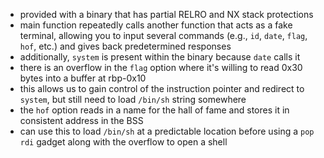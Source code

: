- provided with a binary that has partial RELRO and NX stack protections
- main function repeatedly calls another function that acts as a fake terminal, allowing you to input several commands (e.g., `id`, `date`, `flag`, `hof`, etc.) and gives back predetermined responses
- additionally, `system` is present within the binary because `date` calls it
- there is an overflow in the `flag` option where it's willing to read 0x30 bytes into a buffer at rbp-0x10
- this allows us to gain control of the instruction pointer and redirect to `system`, but still need to load `/bin/sh` string somewhere
- the `hof` option reads in a name for the hall of fame and stores it in consistent address in the BSS
- can use this to load `/bin/sh` at a predictable location before using a `pop rdi` gadget along with the overflow to open a shell
